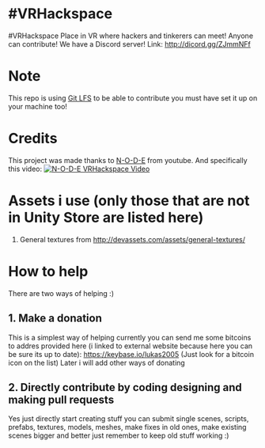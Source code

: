# #VRHackspace
#VRHackspace Place in VR where hackers and tinkerers can meet! Anyone can contribute!
We have a Discord server! Link: http://dicord.gg/ZJmmNFf
# Note
This repo is using [Git LFS](https://git-lfs.github.com/) to be able to contribute you must have set it up on your machine too!
# Credits
This project was made thanks to [N-O-D-E](https://www.youtube.com/channel/UCvrLvII5oxSWEMEkszrxXEA) from youtube.
And specifically this video: [![N-O-D-E VRHackspace Video](https://img.youtube.com/vi/QjIHqJ2TKM0/0.jpg)](https://www.youtube.com/watch?v=QjIHqJ2TKM0)
# Assets i use (only those that are not in Unity Store are listed here)
1. General textures from http://devassets.com/assets/general-textures/
# How to help
There are two ways of helping :)
## 1. Make a donation
This is a simplest way of helping currently you can send me some bitcoins to addres provided here (i linked to external website because here you can be sure its up to date): https://keybase.io/lukas2005 (Just look for a bitcoin icon on the list)
Later i will add other ways of donating
## 2. Directly contribute by coding designing and making pull requests
Yes just directly start creating stuff you can submit single scenes, scripts, prefabs, textures, models, meshes, make fixes in old ones, make existing scenes bigger and better just remember to keep old stuff working :)
